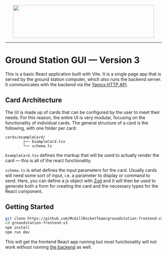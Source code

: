 <p align="center">
<img width="453.5" height="106" src="https://github.com/user-attachments/assets/492e0801-303b-44c7-af09-7ca4deaad613">
</p>

---

# Ground Station GUI — Version 3
This is a basic React application built with Vite. It is a single page app that is served by the ground station computer, which also runs the backend server. It communicates with the backend via the [Yamcs HTTP API](https://docs.yamcs.org/yamcs-http-api/).

## Card Architecture
The UI is made up of cards that can be configured by the user to meet their needs. For this reason, the entire UI is very modular, focusing on the functionality of individual cards. The general structure of a card is the following, with one folder per card:
```
cards/exampleCard/
        ├── ExampleCard.tsx
        └── schema.ts
```

`ExampleCard.tsx` defines the markup that will be used to actually render the card — this is all of the react functionality. 

`schema.ts` is what defines the input parameters for the card. Usually cards will need some sort of input, i.e. a parameter to display or command to send. Here, you can define a js object with [Zod](https://zod.dev/) and it will then be used to generate both a form for creating the card and the necessary types for the React component.

## Getting Started

```bash
git clone https://github.com/McGillRocketTeam/groundstation-frontend-v3
cd groundstation-frontend-v3
npm install
npm run dev
```
This will get the frontend React app running but most functionality will not work without running [the backend](https://github.com/McGillRocketTeam/groundstation-backend-2025) as well.
